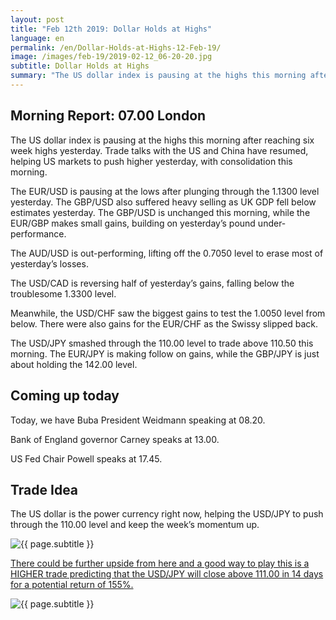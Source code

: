 ```yaml
---
layout: post
title: "Feb 12th 2019: Dollar Holds at Highs"
language: en
permalink: /en/Dollar-Holds-at-Highs-12-Feb-19/
image: /images/feb-19/2019-02-12_06-20-20.jpg
subtitle: Dollar Holds at Highs
summary: "The US dollar index is pausing at the highs this morning after reaching six week highs yesterday. Trade talks with the US and China have resumed, helping US markets to push higher yesterday, with consolidation this morning"
---
```

## Morning Report: 07.00 London

The US dollar index is pausing at the highs this morning after reaching six week highs yesterday. Trade talks with the US and China have resumed, helping US markets to push higher yesterday, with consolidation this morning. 

The EUR/USD is pausing at the lows after plunging through the 1.1300 level yesterday. The GBP/USD also suffered heavy selling as UK GDP fell below estimates yesterday. The GBP/USD is unchanged this morning, while the EUR/GBP makes small gains, building on yesterday’s pound under-performance. 

The AUD/USD is out-performing, lifting off the 0.7050 level to erase most of yesterday’s losses. 

The USD/CAD is reversing half of yesterday’s gains, falling below the troublesome 1.3300 level. 

Meanwhile, the USD/CHF saw the biggest gains to test the 1.0050 level from below. There were also gains for the EUR/CHF as the Swissy slipped back. 

The USD/JPY smashed through the 110.00 level to trade above 110.50 this morning. The EUR/JPY is making follow on gains, while the GBP/JPY is just about holding the 142.00 level. 

## Coming up today

Today, we have Buba President Weidmann speaking at 08.20. 

Bank of England governor Carney speaks at 13.00. 

US Fed Chair Powell speaks at 17.45. 

## Trade Idea

The US dollar is the power currency right now, helping the USD/JPY to push through the 110.00 level and keep the week’s momentum up.

<img class="post-image" src="{{ site.url }}/images/feb-19/2019-02-12_06-20-20.jpg" alt="{{ page.subtitle }}" title="{{ page.subtitle }}">

<a href="%LINK%%?currency=GBP&market=forex&underlying=frxUSDJPY&formname=higherlower&duration_amount=14&duration_units=d&amount=10&amount_type=stake&expiry_type=duration&barrier=111.00" target="_blank" rel="noopener noreferrer nofollow">There could be further upside from here and a good way to play this is a HIGHER trade predicting that the USD/JPY will close above 111.00 in 14 days for a potential return of 155%.</a>

<img class="post-image" src="{{ site.url }}/images/feb-19/2019-02-12_06-21-15.jpg" alt="{{ page.subtitle }}" title="{{ page.subtitle }}">